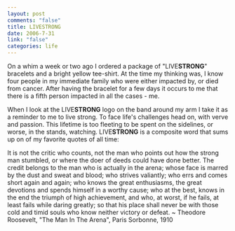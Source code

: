```yaml
--- 
layout: post
comments: "false"
title: LIVESTRONG
date: 2006-7-31
link: "false"
categories: life
---
```

On a whim a week or two ago I ordered a package of "LIVE<strong>STRONG</strong>" bracelets and a bright yellow tee-shirt. At the time my thinking was, I know four people in my immediate family who were either impacted by, or died from cancer. After having the bracelet for a few days it occurs to me that there is a fifth person impacted in all the cases - me.

When I look at the LIVE<strong>STRONG</strong> logo on the band around my arm I take it as a reminder to me to live strong. To face life's challenges head on, with verve and passion. This lifetime is too fleeting to be spent on the sidelines, or worse, in the stands, watching. LIVE<strong>STRONG</strong> is a composite word that sums up on of my favorite quotes of all time:

It is not the critic who counts, not the man who points out how the strong man stumbled, or where the doer of deeds could have done better. The credit belongs to the man who is actually in the arena; whose face is marred by the dust and sweat and blood; who strives valiantly; who errs and comes short again and again; who knows the great enthusiasms, the great devotions and spends himself in a worthy cause; who at the best, knows in the end the triumph of high achievement, and who, at worst, if he fails, at least fails while daring greatly; so that his place shall never be with those cold and timid souls who know neither victory or defeat.
~ Theodore Roosevelt, "The Man In The Arena", Paris Sorbonne, 1910
